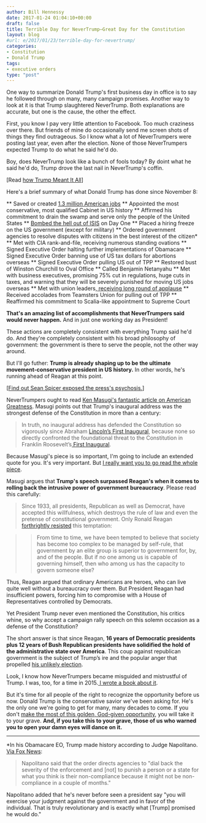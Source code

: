 ```yaml
---
author: Bill Hennessy
date: 2017-01-24 01:04:10+00:00
draft: false
title: Terrible Day for NeverTrump—Great Day for the Constitution
layout: blog
#url: e/2017/01/23/terrible-day-for-nevertrump/
categories:
- Constitution
- Donald Trump
tags:
- executive orders
type: "post"
---
```


One way to summarize Donald Trump's first business day in office is to say he followed through on many, many campaign promises. Another way to look at it is that Trump slaughtered NeverTrump. Both explanations are accurate, but one is the cause, the other the effect.

First, you know I pay very little attention to Facebook. Too much craziness over there. But friends of mine do occasionally send me screen shots of things they find outrageous. So I know what a lot of NeverTrumpers were posting last year, even after the election. None of those NeverTrumpers expected Trump to do what he said he'd do.

Boy, does NeverTrump look like a bunch of fools today? By doint what he said he'd do, Trump drove the last nail in NeverTrump's coffin.

[Read [how Trump Meant It All](https://hennessysview.com/2017/01/22/trump-meant-it-all/)]

Here's a brief summary of what Donald Trump has done since November 8:




** Saved or created [1.3 million American jobs](https://www.thegatewaypundit.com/2017/01/351551/)
** Appointed the most conservative, most qualified Cabinet in US history
** Affirmed his commitment to drain the swamp and serve only the people of the United States
** [Bombed the hell out of ISIS](https://www.thegatewaypundit.com/2017/01/trump-mattis-take-fight-isis-bomb-isis-31-times-day-1-video/) on Day One
** Placed a hiring freeze on the US government (except for military)
** Ordered government agencies to resolve disputes with citizens in the best interest of the citizen*
** Met with CIA rank-and-file, receiving numerous standing ovations
** Signed Executive Order halting further implementations of Obamacare
** Signed Executive Order banning use of US tax dollars for abortions overseas
** Signed Executive Order pulling US out of TPP
** Restored bust of Winston Churchill to Oval Office
** Called Benjamin Netanyahu
** Met with business executives, promising 75% cut in regulations, huge cuts in taxes, and warning that they will be severely punished for moving US jobs overseas
** Met with union leaders,[ receiving long round of applause](https://www.zerohedge.com/news/2017-01-23/labor-unions-pivot-praise-trumps-tpp-withdrawal-describe-meeting-president-incredibl)
** Received accolades from Teamsters Union for pulling out of TPP
** Reaffirmed his commitment to Scalia-like appointment to Supreme Court


**That's an amazing list of accomplishments that NeverTrumpers said would never happen.** And in just one working day as President!

These actions are completely consistent with everything Trump said he'd do. And they're completely consistent with his broad philosophy of government: the government is there to serve the people, not the other way around.

But I'll go futher: **Trump is already shaping up to be the ultimate movement-conservative president in US history.** In other words, he's running ahead of Reagan at this point.

[[Find out Sean Spicer exposed the press's psychosis.](https://hennessysview.com/2017/01/23/how-to-spot-journalisms-psychosis/)]

NeverTrumpers ought to read [Ken Masugi's fantastic article on American Greatness](https://amgreatness.com/2017/01/22/trump-defends-constitution/). Masugi points out that Trump's inaugural address was the strongest defense of the Constitution in more than a century:



> In truth, no inaugural address has defended the Constitution so vigorously since Abraham [Lincoln’s First Inaugural](https://teachingamericanhistory.org/library/document/first-inaugural-address-2/), because none so directly confronted the foundational threat to the Constitution in Franklin Roosevelt’s[ First Inaugural](https://www.heritage.org/initiatives/first-principles/primary-sources/fdrs-first-inaugural-the-only-thing-we-have-to-fear-is-fear-itself).



Because Masugi's piece is so important, I'm going to include an extended quote for you. It's very important. But [I really want you to go read the whole piece](https://amgreatness.com/2017/01/22/trump-defends-constitution/).

Masugi argues that **Trump's speech surpassed Reagan's when it comes to rolling back the intrusive power of government** **bureaucracy**. Please read this carefully:



> Since 1933, all presidents, Republican as well as Democrat, have accepted this willfulness, which destroys the rule of law and even the pretense of constitutional government. Only Ronald Reagan [forthrightly resisted](https://www.heritage.org/initiatives/first-principles/primary-sources/reagans-first-inaugural-government-is-not-the-solution-to-our-problem-government-is-the-problem) this temptation:

> 
> > From time to time, we have been tempted to believe that society has become too complex to be managed by self-rule, that government by an elite group is superior to government for, by, and of the people. But if no one among us is capable of governing himself, then who among us has the capacity to govern someone else?
> 
> 
Thus, Reagan argued that ordinary Americans are heroes, who can live quite well without a bureaucracy over them. But President Reagan had insufficient powers, forcing him to compromise with a House of Representatives controlled by Democrats.

Yet President Trump never even mentioned the Constitution, his critics whine, so why accept a campaign rally speech on this solemn occasion as a defense of the Constitution?

The short answer is that since Reagan, **16 years of Democratic presidents plus 12 years of Bush Republican presidents have solidified the hold of the administrative state over America**. This coup against republican government is the subject of Trump’s ire and the popular anger that propelled [his unlikely election](https://www.realclearpolitics.com/articles/2016/03/22/trumps_constitution_130043.html).



Look, I know how NeverTrumpers became misguided and mistrustful of Trump. I was, too, for a time in 2015.[ I wrote a book about it](https://amzn.to/2j7umy0).

But it's time for all people of the right to recognize the opportunity before us now. Donald Trump is the conservative savior we've been asking for. He's the only one we're going to get for many, many decades to come. If you don't [make the most of this golden, God-given opportunity](https://hennessysview.com/2017/01/19/welcome-to-the-america-of-our-dreams/), you will take it to your grave. **And, if you take this to your grave, those of us who warned you to open your damn eyes will dance on it.**



* * *



*In his Obamacare EO, Trump made history according to Judge Napolitano. [Via Fox News](https://insider.foxnews.com/2017/01/23/judge-nap-obamacare-order-truly-revolutionary-and-exactly-what-trump-promised):



> Napolitano said that the order directs agencies to "dial back the severity of the enforcement and [not] to punish a person or a state for what you think is their non-compliance because it might not be non-compliance in a couple of months."

Napolitano added that he's never before seen a president say "you will exercise your judgment against the government and in favor of the individual. That is truly revolutionary and is exactly what [Trump] promised he would do."
